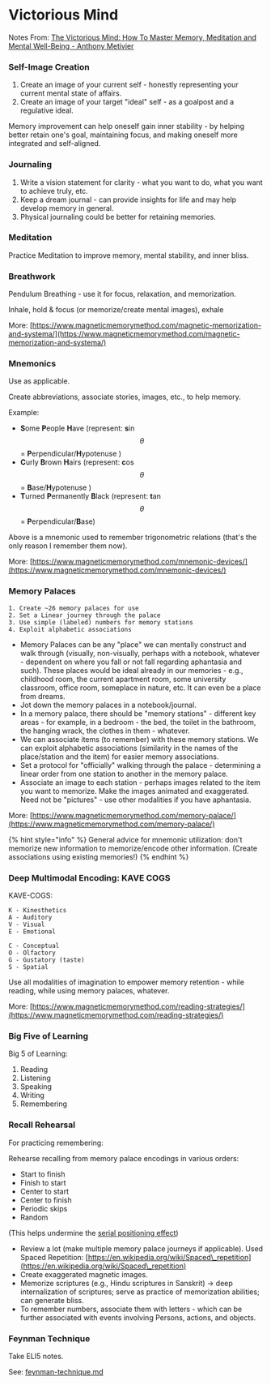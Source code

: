# Victorious Mind

Notes From: [The Victorious Mind: How To Master Memory, Meditation and Mental Well-Being - Anthony Metivier](https://www.amazon.com/Victorious-Mind-Master-Meditation-Well-Being-ebook/dp/B085D8M7S5?ref\_=ast\_author\_mpb)

### Self-Image Creation

1. Create an image of your current self - honestly representing your current mental state of affairs.
2. Create an image of your target "ideal" self - as a goalpost and a regulative ideal.&#x20;

Memory improvement can help oneself gain inner stability - by helping better retain one's goal, maintaining focus, and making oneself more integrated and self-aligned.&#x20;

### Journaling&#x20;

1. Write a vision statement for clarity - what you want to do, what you want to achieve truly, etc.&#x20;
2. Keep a dream journal - can provide insights for life and may help develop memory in general.
3. Physical journaling could be better for retaining memories.

### Meditation

Practice Meditation to improve memory, mental stability, and inner bliss.

### Breathwork

Pendulum Breathing - use it for focus, relaxation, and memorization.

Inhale, hold & focus (or memorize/create mental images), exhale

More: [https://www.magneticmemorymethod.com/magnetic-memorization-and-systema/](https://www.magneticmemorymethod.com/magnetic-memorization-and-systema/)

### Mnemonics

Use as applicable.

Create abbreviations, associate stories, images, etc., to help memory.

Example:

* **S**ome **P**eople **H**ave (represent: **s**in $$\theta$$ = **P**erpendicular/**H**ypotenuse ) &#x20;
* **C**urly **B**rown **H**airs (represent: **c**os $$\theta$$ = **B**ase/**H**ypotenuse )
* **T**urned **P**ermanently **B**lack (represent: **t**an $$\theta$$ = **P**erpendicular/**B**ase)

Above is a mnemonic used to remember trigonometric relations (that's the only reason I remember them now).

More: [https://www.magneticmemorymethod.com/mnemonic-devices/](https://www.magneticmemorymethod.com/mnemonic-devices/)

### Memory Palaces

```
1. Create ~26 memory palaces for use
2. Set a Linear journey through the palace
3. Use simple (labeled) numbers for memory stations
4. Exploit alphabetic associations
```

* Memory Palaces can be any "place" we can mentally construct and walk through (visually, non-visually, perhaps with a notebook, whatever - dependent on where you fall or not fall regarding aphantasia and such). These places would be ideal already in our memories - e.g., childhood room, the current apartment room, some university classroom, office room, someplace in nature, etc. It can even be a place from dreams.&#x20;
* Jot down the memory palaces in a notebook/journal.
* In a memory palace, there should be "memory stations" - different key areas - for example, in a bedroom - the bed, the toilet in the bathroom, the hanging wrack, the clothes in them - whatever.&#x20;
* We can associate items (to remember) with these memory stations. We can exploit alphabetic associations (similarity in the names of the place/station and the item) for easier memory associations. &#x20;
* Set a protocol for "officially" walking through the palace - determining a linear order from one station to another in the memory palace.&#x20;
* Associate an image to each station - perhaps images related to the item you want to memorize. Make the images animated and exaggerated. Need not be "pictures" - use other modalities if you have aphantasia.&#x20;

More: [https://www.magneticmemorymethod.com/memory-palace/](https://www.magneticmemorymethod.com/memory-palace/)

{% hint style="info" %}
General advice for mnemonic utilization: don't memorize new information to memorize/encode other information. (Create associations using existing memories!)
{% endhint %}

### Deep Multimodal Encoding: KAVE COGS

KAVE-COGS:&#x20;

```
K - Kinesthetics 
A - Auditory 
V - Visual 
E - Emotional 

C - Conceptual 
O - Olfactory 
G - Gustatory (taste) 
S - Spatial
```

Use all modalities of imagination to empower memory retention - while reading, while using memory palaces, whatever.

More: [https://www.magneticmemorymethod.com/reading-strategies/](https://www.magneticmemorymethod.com/reading-strategies/)

### Big Five of Learning

Big 5 of Learning:

1. Reading
2. Listening
3. Speaking
4. Writing
5. Remembering

### Recall Rehearsal

For practicing remembering:

Rehearse recalling from memory palace encodings in various orders:

* Start to finish
* Finish to start
* Center to start
* Center to finish
* Periodic skips
* Random

(This helps undermine the [serial positioning effect](https://en.wikipedia.org/wiki/Serial-position\_effect))

* Review a lot (make multiple memory palace journeys if applicable). Used Spaced Repetition: [https://en.wikipedia.org/wiki/Spaced\_repetition](https://en.wikipedia.org/wiki/Spaced\_repetition)
* Create exaggerated magnetic images.
* Memorize scriptures (e.g., Hindu scriptures in Sanskrit) -> deep internalization of scriptures; serve as practice of memorization abilities; can generate bliss.
* To remember numbers, associate them with letters - which can be further associated with events involving Persons, actions, and objects.

### Feynman Technique

Take ELI5 notes.

See: [feynman-technique.md](../learning/feynman-technique.md "mention")

